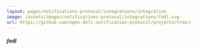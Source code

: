 ```yaml
---
layout: pages/notifications-protocol/integrations/integration
image: /assets/images/notifications-protocol/integrations/fodl.svg
url: https://github.com/open-defi-notification-protocol/projects/tree/master/fodl
---
```


##### fodl
